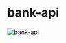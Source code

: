 # bank-api

![bank-api](https://github.com/rishitashaw/bank-api/assets/75828535/13c0c0ab-dad5-4097-a8f8-76622935a93a)
